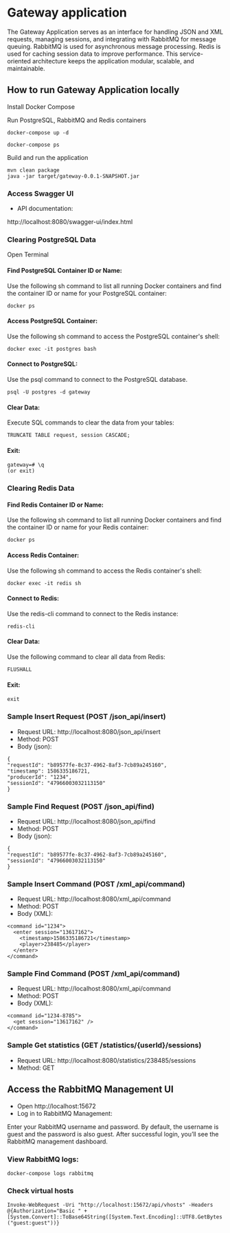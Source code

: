 # Gateway application

The Gateway Application serves as an interface for handling JSON and XML requests, 
managing sessions, and integrating with RabbitMQ for message queuing.
RabbitMQ is used for asynchronous message processing.
Redis is used for caching session data to improve performance.
This service-oriented architecture keeps the application modular, scalable, and maintainable.


## How to run Gateway Application locally

Install Docker Compose

Run PostgreSQL, RabbitMQ and Redis containers

```
docker-compose up -d

docker-compose ps
```
Build and run the application
```
mvn clean package
java -jar target/gateway-0.0.1-SNAPSHOT.jar
```

### Access Swagger UI

* API documentation:

http://localhost:8080/swagger-ui/index.html

### Clearing PostgreSQL Data
Open Terminal

#### Find PostgreSQL Container ID or Name:
Use the following sh command to list all running Docker containers and find the container ID or name for your PostgreSQL container:
```
docker ps
```
#### Access PostgreSQL Container:
Use the following sh command to access the PostgreSQL container's shell:
```
docker exec -it postgres bash
```
#### Connect to PostgreSQL:
Use the psql command to connect to the PostgreSQL database.
```
psql -U postgres -d gateway
```
#### Clear Data:
Execute SQL commands to clear the data from your tables:
```
TRUNCATE TABLE request, session CASCADE;
```
#### Exit:
```
gateway=# \q
(or exit)
```
### Clearing Redis Data
#### Find Redis Container ID or Name:
Use the following sh command to list all running Docker containers and find the container ID or name for your Redis container:
```
docker ps
```
#### Access Redis Container:
Use the following sh command to access the Redis container's shell:
```
docker exec -it redis sh
```
#### Connect to Redis:
Use the redis-cli command to connect to the Redis instance:
```
redis-cli
```
#### Clear Data:
Use the following command to clear all data from Redis:
```
FLUSHALL
```
#### Exit:
```
exit
```
### Sample Insert Request (POST /json_api/insert)
* Request URL: http://localhost:8080/json_api/insert
* Method: POST
* Body (json):
```
{
"requestId": "b89577fe-8c37-4962-8af3-7cb89a245160",
"timestamp": 1586335186721,
"producerId": "1234",
"sessionId": "47966003032113150"
}
```

### Sample Find Request (POST /json_api/find)

* Request URL: http://localhost:8080/json_api/find
* Method: POST
* Body (json):
```
{
"requestId": "b89577fe-8c37-4962-8af3-7cb89a245160",
"sessionId": "47966003032113150"
}
```

### Sample Insert Command (POST /xml_api/command)
* Request URL: http://localhost:8080/xml_api/command
* Method: POST
* Body (XML):
```
<command id="1234">
  <enter session="13617162">
    <timestamp>1586335186721</timestamp>
    <player>238485</player>
  </enter>
</command>
```
### Sample Find Command (POST /xml_api/command)
* Request URL: http://localhost:8080/xml_api/command
* Method: POST
* Body (XML):
```
<command id="1234-8785">
  <get session="13617162" />
</command>
```

### Sample Get statistics (GET /statistics/{userId}/sessions)
* Request URL: http://localhost:8080/statistics/238485/sessions
* Method: GET



## Access the RabbitMQ Management UI
* Open http://localhost:15672
* Log in to RabbitMQ Management:

Enter your RabbitMQ username and password. By default, the username is guest and the password is also guest.
After successful login, you’ll see the RabbitMQ management dashboard.

### View RabbitMQ logs:
``
docker-compose logs rabbitmq
``

### Check virtual hosts
``
Invoke-WebRequest -Uri "http://localhost:15672/api/vhosts" -Headers @{Authorization="Basic " + [System.Convert]::ToBase64String([System.Text.Encoding]::UTF8.GetBytes("guest:guest"))}
``